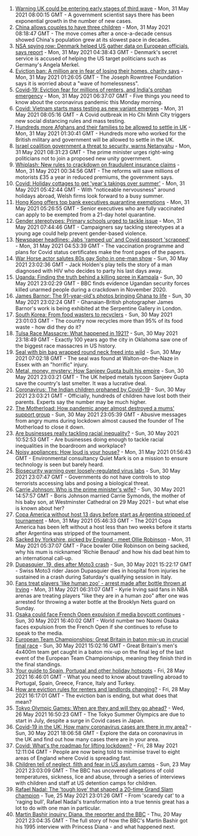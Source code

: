 1. [Warning UK could be entering early stages of third wave](https://www.bbc.co.uk/news/uk-57304515) - Mon, 31 May 2021 08:00:15 GMT - A government scientist says there has been exponential growth in the number of new cases.
2. [China allows couples to have three children](https://www.bbc.co.uk/news/world-asia-china-57303592) - Mon, 31 May 2021 08:18:47 GMT - The move comes after a once-a-decade census showed China's population grew at its slowest pace in decades.
3. [NSA spying row: Denmark helped US gather data on European officials, says report](https://www.bbc.co.uk/news/world-europe-57302806) - Mon, 31 May 2021 04:38:43 GMT - Denmark's secret service is accused of helping the US target politicians such as Germany's Angela Merkel.
4. [Eviction ban: A million are in fear of losing their homes, charity says](https://www.bbc.co.uk/news/education-57262181) - Mon, 31 May 2021 01:26:05 GMT - The Joseph Rowntree Foundation says it is worried about a "wave of homelessness".
5. [Covid-19: Eviction fear for millions of renters, and India's orphan emergency](https://www.bbc.co.uk/news/uk-57303396) - Mon, 31 May 2021 06:37:07 GMT - Five things you need to know about the coronavirus pandemic this Monday morning.
6. [Covid: Vietnam starts mass testing as new variant emerges](https://www.bbc.co.uk/news/world-asia-57303306) - Mon, 31 May 2021 08:05:16 GMT - A Covid outbreak in Ho Chi Minh City triggers new social distancing rules and mass testing.
7. [Hundreds more Afghans and their families to be allowed to settle in UK](https://www.bbc.co.uk/news/uk-57301065) - Mon, 31 May 2021 01:30:41 GMT - Hundreds more who worked for the British military and government will be allowed to settle in the UK.
8. [Israel coalition government a threat to security, warns Netanyahu](https://www.bbc.co.uk/news/world-middle-east-57302814) - Mon, 31 May 2021 08:31:23 GMT - The prime minister urges right-wing politicians not to join a proposed new unity government.
9. [Whiplash: New rules to crackdown on fraudulent insurance claims](https://www.bbc.co.uk/news/business-57302790) - Mon, 31 May 2021 00:34:56 GMT - The reforms will save millions of motorists £35 a year in reduced premiums, the government says.
10. [Covid: Holiday cottages to get 'year's takings over summer'](https://www.bbc.co.uk/news/uk-wales-57185065) - Mon, 31 May 2021 05:42:44 GMT - With "noticeable nervousness" around holidays abroad, Welsh firms look forward to a busy summer.
11. [Hong Kong offers top bank executives quarantine exemptions](https://www.bbc.co.uk/news/business-57303416) - Mon, 31 May 2021 05:26:55 GMT - Senior executives who are fully vaccinated can apply to be exempted from a 21-day hotel quarantine.
12. [Gender stereotypes: Primary schools urged to tackle issue](https://www.bbc.co.uk/news/education-57256075) - Mon, 31 May 2021 07:44:46 GMT - Campaigners say tackling stereotypes at a young age could help prevent gender-based violence.
13. [Newspaper headlines: Jabs 'ramped up' and Covid passport 'scrapped'](https://www.bbc.co.uk/news/blogs-the-papers-57302716) - Mon, 31 May 2021 04:53:39 GMT - The vaccination programme and plans for Covid status certificates make the front pages of the papers.
14. [War Horse actor salutes 80s gay Soho in one-man show](https://www.bbc.co.uk/news/entertainment-arts-57239621) - Sun, 30 May 2021 23:02:36 GMT - Jack Holden's play tells the story of a man diagnosed with HIV who decides to party his last days away.
15. [Uganda: Finding the truth behind a killing spree in Kampala](https://www.bbc.co.uk/news/world-africa-57286419) - Sun, 30 May 2021 23:02:29 GMT - BBC finds evidence Ugandan security forces killed unarmed people during a crackdown in November 2020.
16. [James Barnor: The 91-year-old's photos bringing Ghana to life](https://www.bbc.co.uk/news/entertainment-arts-57286417) - Sun, 30 May 2021 23:02:24 GMT - Ghanaian-British photographer James Barnor's work is being exhibited at the Serpentine Gallery in London.
17. [South Korea: From food wasters to recyclers](https://www.bbc.co.uk/news/world-asia-57278292) - Sun, 30 May 2021 23:01:03 GMT - The country now recycles more than 95% of its food waste - how did they do it?
18. [Tulsa Race Massacre: What happened in 1921?](https://www.bbc.co.uk/news/newsbeat-53108682) - Sun, 30 May 2021 23:18:49 GMT - Exactly 100 years ago the city in Oklahoma saw one of the biggest race massacres in US history.
19. [Seal with bin bag wrapped round neck freed into wild](https://www.bbc.co.uk/news/uk-england-norfolk-57287575) - Sun, 30 May 2021 07:02:18 GMT - The seal was found at Walton-on-the-Naze in Essex with an "horrific" injury.
20. [Metal, money, mystery: How Sanjeev Gupta built his empire](https://www.bbc.co.uk/news/business-57176329) - Sun, 30 May 2021 23:03:21 GMT - The UK helped metals tycoon Sanjeev Gupta save the country's last smelter. It was a lucrative deal.
21. [Coronavirus: The Indian children orphaned by Covid-19](https://www.bbc.co.uk/news/world-asia-india-57264629) - Sun, 30 May 2021 23:03:21 GMT - Officially, hundreds of children have lost both their parents. Experts say the number may be much higher.
22. [The Motherload: How pandemic anger almost destroyed a mums' support group](https://www.bbc.co.uk/news/stories-57285368) - Sun, 30 May 2021 23:05:39 GMT - Abusive messages from angry mums during lockdown almost caused the founder of The Motherload to close it down.
23. [Are businesses really tackling racial inequality?](https://www.bbc.co.uk/news/business-57287362) - Sun, 30 May 2021 10:52:53 GMT - Are businesses doing enough to tackle racial inequalities in the boardroom and workplace?
24. [Noisy appliances: How loud is your house?](https://www.bbc.co.uk/news/technology-57200584) - Mon, 31 May 2021 01:56:43 GMT - Environmental consultancy Quiet Mark is on a mission to ensure technology is seen but barely heard.
25. [Biosecurity warning over loosely-regulated virus labs](https://www.bbc.co.uk/news/world-57206510) - Sun, 30 May 2021 23:07:47 GMT - Governments do not have controls to stop terrorists accessing labs and posing a biological threat.
26. [Carrie Johnson: Who is the prime minister's wife?](https://www.bbc.co.uk/news/uk-politics-49192115) - Sun, 30 May 2021 14:57:57 GMT - Boris Johnson married Carrie Symonds, the mother of his baby son, at Westminster Cathedral on 29 May 2021 - but what else is known about her?
27. [Copa America without host 13 days before start as Argentina stripped of tournament](https://www.bbc.co.uk/sport/football/57304063) - Mon, 31 May 2021 05:46:33 GMT - The 2021 Copa America has been left without a host less than two weeks before it starts after Argentina was stripped of the tournament.
28. [Sacked by Yorkshire, picked by England - meet Ollie Robinson](https://www.bbc.co.uk/sport/cricket/57228209) - Mon, 31 May 2021 05:37:07 GMT - Pace bowler Ollie Robinson on being sacked, why his mum is nicknamed 'Richie Benaud' and how his dad beat him to an international call-up.
29. [Dupasquier, 19, dies after Moto3 crash](https://www.bbc.co.uk/sport/motorsport/57299713) - Sun, 30 May 2021 15:22:17 GMT - Swiss Moto3 rider Jason Dupasquier dies in hospital from injuries he sustained in a crash during Saturday's qualifying session in Italy.
30. [Fans treat players 'like human zoo' - arrest made after bottle thrown at Irving](https://www.bbc.co.uk/sport/basketball/57302566) - Mon, 31 May 2021 06:31:07 GMT - Kyrie Irving said fans in NBA arenas are treating players "like they are in a human zoo" after one was arrested for throwing a water bottle at the Brooklyn Nets guard on Sunday.
31. [Osaka could face French Open expulsion if media boycott continues](https://www.bbc.co.uk/sport/tennis/57301475) - Sun, 30 May 2021 16:40:02 GMT - World number two Naomi Osaka faces expulsion from the French Open if she continues to refuse to speak to the media.
32. [European Team Championships: Great Britain in baton mix-up in crucial final race](https://www.bbc.co.uk/sport/av/athletics/57301369) - Sun, 30 May 2021 15:02:16 GMT - Great Britain's men's 4x400m team get caught in a baton mix-up on the final leg of the last event of the European Team Championships, meaning they finish third in the final standings.
33. [Your guide to Spain, Portugal and other holiday hotspots](https://www.bbc.co.uk/news/explainers-56997931) - Fri, 28 May 2021 16:46:01 GMT - What you need to know about travelling abroad to Portugal, Spain, Greece, France, Italy and Turkey.
34. [How are eviction rules for renters and landlords changing?](https://www.bbc.co.uk/news/explainers-53860154) - Fri, 28 May 2021 16:17:01 GMT - The eviction ban is ending, but what does that mean?
35. [Tokyo Olympic Games: When are they and will they go ahead?](https://www.bbc.co.uk/news/world-asia-57240044) - Wed, 26 May 2021 16:50:23 GMT - The Tokyo Summer Olympics are due to start in July, despite a surge in Covid cases in Japan.
36. [Covid-19 in the UK: How many coronavirus cases are there in my area?](https://www.bbc.co.uk/news/uk-51768274) - Sun, 30 May 2021 18:06:58 GMT - Explore the data on coronavirus in the UK and find out how many cases there are in your area.
37. [Covid: What's the roadmap for lifting lockdown?](https://www.bbc.co.uk/news/explainers-52530518) - Fri, 28 May 2021 12:11:04 GMT - People are now being told to minimise travel to eight areas of England where Covid is spreading fast.
38. [Children tell of neglect, filth and fear in US asylum camps](https://www.bbc.co.uk/news/world-us-canada-57149721) - Sun, 23 May 2021 23:03:09 GMT - The BBC has uncovered allegations of cold temperatures, sickness, lice and abuse, through a series of interviews with children and staff at US detention camps for children.
39. [Rafael Nadal: The 'tough love' that shaped a 20-time Grand Slam champion](https://www.bbc.co.uk/sport/tennis/56090941) - Tue, 25 May 2021 23:01:26 GMT - From 'scaredy cat' to a 'raging bull', Rafael Nadal's transformation into a true tennis great has a lot to do with one man in particular.
40. [Martin Bashir inquiry: Diana, the reporter and the BBC](https://www.bbc.co.uk/news/uk-56680229) - Thu, 20 May 2021 23:04:35 GMT - The full story of how the BBC's Martin Bashir got his 1995 interview with Princess Diana - and what happened next.
